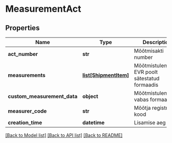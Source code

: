 # MeasurementAct

## Properties
Name | Type | Description | Notes
------------ | ------------- | ------------- | -------------
**act_number** | **str** | Mõõtmisakti number | [optional] 
**measurements** | [**list[ShipmentItem]**](ShipmentItem.md) | Mõõtmistulemused EVR poolt sätestatud formaadis  | [optional] 
**custom_measurement_data** | **object** | Mõõtmistulemused vabas formaadis. | [optional] 
**measurer_code** | **str** | Mõõtja registri kood | [optional] 
**creation_time** | **datetime** | Lisamise aeg | [optional] 

[[Back to Model list]](../README.md#documentation-for-models) [[Back to API list]](../README.md#documentation-for-api-endpoints) [[Back to README]](../README.md)



